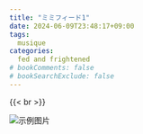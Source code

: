 ```yaml
---
title: "ミミフィード1"
date: 2024-06-09T23:48:17+09:00
tags:
  musique
categories:
  fed and frightened
# bookComments: false
# bookSearchExclude: false
---
```



{{< br >}}


![示例图片](/images/music_vol1.png)

